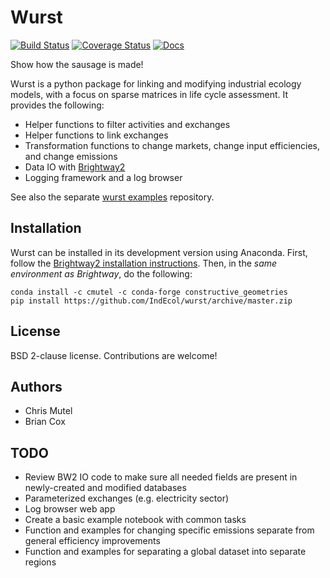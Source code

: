 # Wurst

[![Build Status](https://travis-ci.org/IndEcol/wurst.svg?branch=master)](https://travis-ci.org/IndEcol/wurst) [![Coverage Status](https://coveralls.io/repos/github/IndEcol/wurst/badge.svg?branch=master)](https://coveralls.io/github/IndEcol/wurst?branch=master) [![Docs](https://readthedocs.org/projects/wurst/badge/?version=latest)](https://wurst.readthedocs.io/)

Show how the sausage is made!

Wurst is a python package for linking and modifying industrial ecology models, with a focus on sparse matrices in life cycle assessment. It provides the following:

* Helper functions to filter activities and exchanges
* Helper functions to link exchanges
* Transformation functions to change markets, change input efficiencies, and change emissions
* Data IO with [Brightway2](https://brightwaylca.org/)
* Logging framework and a log browser

See also the separate [wurst examples](https://github.com/IndEcol/wurst-examples) repository.

## Installation

Wurst can be installed in its development version using Anaconda. First, follow the [Brightway2 installation instructions](https://docs.brightwaylca.org/installation.html#quickstart). Then, in the *same environment as Brightway*, do the following:

    conda install -c cmutel -c conda-forge constructive_geometries
    pip install https://github.com/IndEcol/wurst/archive/master.zip

## License

BSD 2-clause license. Contributions are welcome!

## Authors

* Chris Mutel
* Brian Cox

## TODO

* Review BW2 IO code to make sure all needed fields are present in newly-created and modified databases
* Parameterized exchanges (e.g. electricity sector)
* Log browser web app
* Create a basic example notebook with common tasks
* Function and examples for changing specific emissions separate from general efficiency improvements
* Function and examples for separating a global dataset into separate regions
